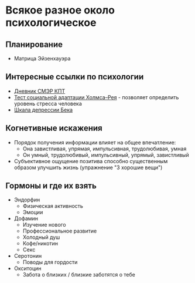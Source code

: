 # Всякое разное около психологическое

## Планирование
* Матрица Эйзенхауэра

## Интересные ссылки по психологии
* [Дневник СМЭР КПТ](https://www.b17.ru/blog/390596/)
* [Тест социальной адаптации Холмса–Рея](https://therapy.irkutsk.ru/doc/srrs.pdf) - позволяет определить уровень стресса человека
* [Шкала депрессии Бека](https://psytests.org/depr/bdi-run.html)

## Когнетивные искажения
* Порядок получения информации влияет на общее впечатление:
    * Она завистливая, упрямая, импульсивная, трудолюбивая, умная
    * Он умный, трудолюбивый, импульсивный, упрямый, завистливый
* Субъективное ощущение позитива способно существенным образом улучшить жизнь (упражнение "3 хорошие вещи")

## Гормоны и где их взять
* Эндорфин
    * Физическая активность
    * Эмоции
* Дофамин
    * Изучение нового
    * Профессиональное развитие
    * Холодный душ
    * Кофе/никотин
    * Секс
* Серотонин
    * Поводы для гордости
* Окситоцин
    * Забота о близких / близкие заботятся о тебе